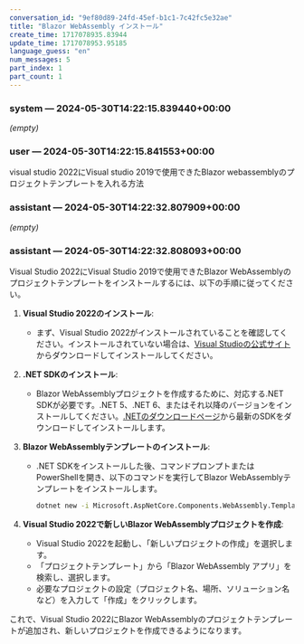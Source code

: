 ```yaml
---
conversation_id: "9ef80d89-24fd-45ef-b1c1-7c42fc5e32ae"
title: "Blazor WebAssembly インストール"
create_time: 1717078935.83944
update_time: 1717078953.95185
language_guess: "en"
num_messages: 5
part_index: 1
part_count: 1
---
```


### system — 2024-05-30T14:22:15.839440+00:00

_(empty)_

### user — 2024-05-30T14:22:15.841553+00:00

visual studio 2022にVisual studio 2019で使用できたBlazor webassemblyのプロジェクトテンプレートを入れる方法

### assistant — 2024-05-30T14:22:32.807909+00:00

_(empty)_

### assistant — 2024-05-30T14:22:32.808093+00:00

Visual Studio 2022にVisual Studio 2019で使用できたBlazor WebAssemblyのプロジェクトテンプレートをインストールするには、以下の手順に従ってください。

1. **Visual Studio 2022のインストール**:
   - まず、Visual Studio 2022がインストールされていることを確認してください。インストールされていない場合は、[Visual Studioの公式サイト](https://visualstudio.microsoft.com/)からダウンロードしてインストールしてください。

2. **.NET SDKのインストール**:
   - Blazor WebAssemblyプロジェクトを作成するために、対応する.NET SDKが必要です。.NET 5、.NET 6、またはそれ以降のバージョンをインストールしてください。[.NETのダウンロードページ](https://dotnet.microsoft.com/download)から最新のSDKをダウンロードしてインストールします。

3. **Blazor WebAssemblyテンプレートのインストール**:
   - .NET SDKをインストールした後、コマンドプロンプトまたはPowerShellを開き、以下のコマンドを実行してBlazor WebAssemblyテンプレートをインストールします。
     ```bash
     dotnet new -i Microsoft.AspNetCore.Components.WebAssembly.Templates
     ```

4. **Visual Studio 2022で新しいBlazor WebAssemblyプロジェクトを作成**:
   - Visual Studio 2022を起動し、「新しいプロジェクトの作成」を選択します。
   - 「プロジェクトテンプレート」から「Blazor WebAssembly アプリ」を検索し、選択します。
   - 必要なプロジェクトの設定（プロジェクト名、場所、ソリューション名など）を入力して「作成」をクリックします。

これで、Visual Studio 2022にBlazor WebAssemblyのプロジェクトテンプレートが追加され、新しいプロジェクトを作成できるようになります。
